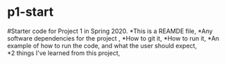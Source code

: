 # p1-start
#Starter code for Project 1 in Spring 2020.
*This is a REAMDE file,
*Any software dependencies for the project ,
*How to git it,
*How to run it,
*An example of how to run the code, and what the user should expect,  
*2 things I've learned from this project,

